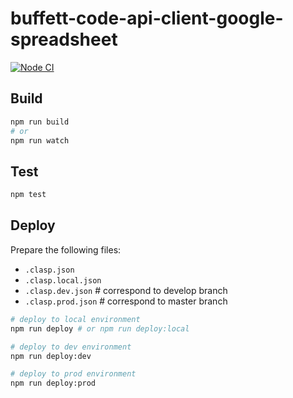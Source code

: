 buffett-code-api-client-google-spreadsheet
==========================================

[![Node CI](https://github.com/BuffettCode/buffett-code-api-client-google-spreadsheet/workflows/Node%20CI/badge.svg?branch=development)](https://github.com/BuffettCode/buffett-code-api-client-google-spreadsheet/actions?query=workflow%3A%22Node+CI%22)

## Build

```sh
npm run build
# or
npm run watch
```

## Test

```sh
npm test
```

## Deploy

Prepare the following files:
- `.clasp.json`
- `.clasp.local.json`
- `.clasp.dev.json`   # correspond to develop branch
- `.clasp.prod.json`  # correspond to master branch

```sh
# deploy to local environment
npm run deploy # or npm run deploy:local

# deploy to dev environment
npm run deploy:dev

# deploy to prod environment
npm run deploy:prod
```
